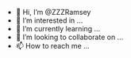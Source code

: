 - 👋 Hi, I’m @ZZZRamsey
- 👀 I’m interested in ...
- 🌱 I’m currently learning ...
- 💞️ I’m looking to collaborate on ...
- 📫 How to reach me ...

<!---
ZZZRamsey/ZZZRamsey is a ✨ special ✨ repository because its `README.md` (this file) appears on your GitHub profile.
You can click the Preview link to take a look at your changes.
--->
